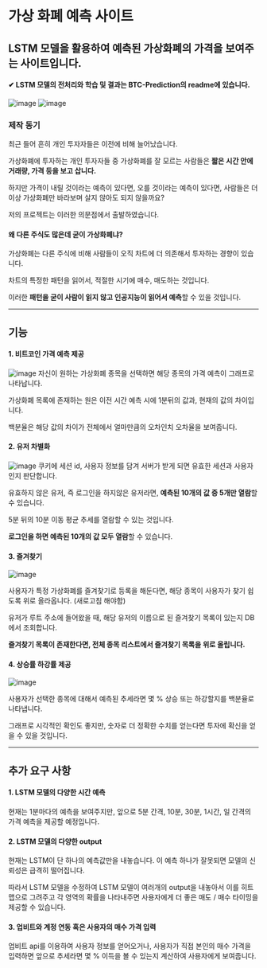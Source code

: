 # 가상 화폐 예측 사이트
## LSTM 모델을 활용하여 예측된 가상화폐의 가격을 보여주는 사이트입니다.
#### ✔ **LSTM 모델의 전처리와 학습 및 결과는 BTC-Prediction의 readme에 있습니다.**
![image](https://github.com/Digital-coin-predict-Service/Digital-coin/assets/112631585/5d7589ef-f299-42f8-b110-9f3fec56bb4c)
![image](https://github.com/Digital-coin-predict-Service/Digital-coin/assets/112631585/bdaf0062-de4b-4498-a65d-2e0b537d94f4)
### 제작 동기
최근 들어 흔히 개인 투자자들은 이전에 비해 늘어났습니다. 

가상화폐에 투자하는 개인 투자자들 중 가상화폐를 잘 모르는 사람들은 **짧은 시간 안에 거래량, 가격 등을 보고 삽니다.**

하지만 가격이 내릴 것이라는 예측이 있다면, 오를 것이라는 예측이 있다면, 사람들은 더이상 가상화폐만 바라보며 살지 않아도 되지 않을까요?

저의 프로젝트는 이러한 의문점에서 출발하였습니다.

#### 왜 다른 주식도 많은데 굳이 가상화폐냐?

가상화폐는 다른 주식에 비해 사람들이 오직 차트에 더 의존해서 투자하는 경향이 있습니다.

차트의 특정한 패턴을 읽어서, 적절한 시기에 매수, 매도하는 것입니다.

이러한 **패턴을 굳이 사람이 읽지 않고 인공지능이 읽어서 예측**할 수 있을 것입니다.
***********************
## 기능
#### 1. 비트코인 가격 예측 제공
![image](https://github.com/Digital-coin-predict-Service/Digital-coin/assets/112631585/c90ae85d-9e0d-42f6-8e7b-dd770603cd74)
자신이 원하는 가상화폐 종목을 선택하면 해당 종목의 가격 예측이 그래프로 나타납니다.

가상화폐 목록에 존재하는 원은 이전 시간 예측 시에 1분뒤의 값과, 현재의 값의 차이입니다.

백분율은 해당 값의 차이가 전체에서 얼마만큼의 오차인치 오차율을 보여줍니다.

#### 2. 유저 차별화
![image](https://github.com/Digital-coin-predict-Service/Digital-coin/assets/112631585/25385ad4-66e1-469b-8434-41c6cd7e62ec)
쿠키에 세션 id, 사용자 정보를 담겨 서버가 받게 되면 유효한 세션과 사용자인지 판단합니다.

유효하지 않은 유저, 즉 로그인을 하지않은 유저라면, **예측된 10개의 값 중 5개만 열람**할 수 있습니다.

5분 뒤의 10분 이동 평균 추세를 열람할 수 있는 것입니다.

**로그인을 하면 예측된 10개의 값 모두 열람**할 수 있습니다.

#### 3. 즐겨찾기
![image](https://github.com/Digital-coin-predict-Service/Digital-coin/assets/112631585/030659ba-7277-472d-b5df-b15f49c6ec08)

사용자가 특정 가상화폐를 즐겨찾기로 등록을 해둔다면, 해당 종목이 사용자가 찾기 쉽도록 위로 올라옵니다. (새로고침 해야함)

유저가 루트 주소에 들어왔을 때, 해당 유저의 이름으로 된 즐겨찾기 목록이 있는지 DB에서 조회합니다.

**즐겨찾기 목록이 존재한다면, 전체 종목 리스트에서 즐겨찾기 목록을 위로 올립니다.**

#### 4. 상승률 하강률 제공
![image](https://github.com/Digital-coin-predict-Service/Digital-coin/assets/112631585/bf0b44cd-09df-472a-874d-592827cc578b)

사용자가 선택한 종목에 대해서 예측된 추세라면 몇 % 상승 또는 하강할지를 백분율로 나타냅니다.

그래프로 시각적인 확인도 좋지만, 숫자로 더 정확한 수치를 얻는다면 투자에 확신을 얻을 수 있을 것입니다.
*********************
## 추가 요구 사항
#### 1. LSTM 모델의 다양한 시간 예측
현재는 1분마다의 예측을 보여주지만, 앞으로 5분 간격, 10분, 30분, 1시간, 일 간격의 가격 예측을 제공할 예정입니다.

#### 2. LSTM 모델의 다양한 output
현재는 LSTM이 단 하나의 예측값만을 내놓습니다. 이 예측 하나가 잘못되면 모델의 신뢰성은 급격히 떨어집니다.

따라서 LSTM 모델을 수정하여 LSTM 모델이 여러개의 output을 내놓아서 이를 히트맵으로 그려주고 각 영역의 확률을 나타내주면 사용자에게 더 좋은 매도 / 매수 타이밍을 제공할 수 있습니다.

#### 3. 업비트와 계정 연동 혹은 사용자의 매수 가격 입력
업비트 api를 이용하여 사용자 정보를 얻어오거나, 사용자가 직접 본인의 매수 가격을 입력하면 앞으로 추세라면 몇 % 이득을 볼 수 있는지 계산하여 사용자에게 보여줍니다.
